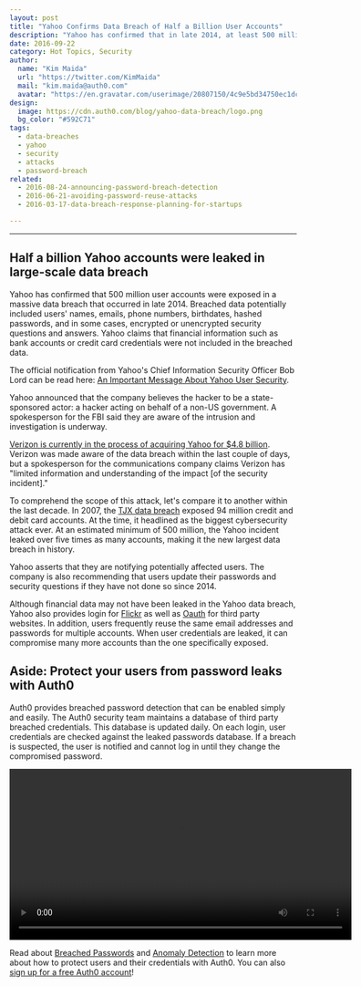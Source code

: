 ```yaml
---
layout: post
title: "Yahoo Confirms Data Breach of Half a Billion User Accounts"
description: "Yahoo has confirmed that in late 2014, at least 500 million user accounts were stolen in a large-scale data breach, exposing names, emails, and more."
date: 2016-09-22
category: Hot Topics, Security
author:
  name: "Kim Maida"
  url: "https://twitter.com/KimMaida"
  mail: "kim.maida@auth0.com"
  avatar: "https://en.gravatar.com/userimage/20807150/4c9e5bd34750ec1dcedd71cb40b4a9ba.png"
design:
  image: https://cdn.auth0.com/blog/yahoo-data-breach/logo.png
  bg_color: "#592C71"
tags:
  - data-breaches
  - yahoo
  - security
  - attacks
  - password-breach
related:
  - 2016-08-24-announcing-password-breach-detection
  - 2016-06-21-avoiding-password-reuse-attacks
  - 2016-03-17-data-breach-response-planning-for-startups

---
```


---

## Half a billion Yahoo accounts were leaked in large-scale data breach

Yahoo has confirmed that 500 million user accounts were exposed in a massive data breach that occurred in late 2014. Breached data potentially included users' names, emails, phone numbers, birthdates, hashed passwords, and in some cases, encrypted or unencrypted security questions and answers. Yahoo claims that financial information such as bank accounts or credit card credentials were not included in the breached data.

The official notification from Yahoo's Chief Information Security Officer Bob Lord can be read here: [An Important Message About Yahoo User Security](https://yahoo.tumblr.com/post/150781911849/an-important-message-about-yahoo-user-security).

Yahoo announced that the company believes the hacker to be a state-sponsored actor: a hacker acting on behalf of a non-US government. A spokesperson for the FBI said they are aware of the intrusion and investigation is underway.

[Verizon is currently in the process of acquiring Yahoo for $4.8 billion](http://www.usatoday.com/story/tech/news/2016/07/25/verizon-winner-yahoo-sale/87500668/). Verizon was made aware of the data breach within the last couple of days, but a spokesperson for the communications company claims Verizon has "limited information and understanding of the impact [of the security incident]."

To comprehend the scope of this attack, let's compare it to another within the last decade. In 2007, the [TJX data breach](http://www.nbcnews.com/id/21454847/ns/technology_and_science-security/t/tjx-breach-could-top-million-accounts/#.V-RR99yClTY) exposed 94 million credit and debit card accounts. At the time, it headlined as the biggest cybersecurity attack ever. At an estimated minimum of 500 million, the Yahoo incident leaked over five times as many accounts, making it the new largest data breach in history.

Yahoo asserts that they are notifying potentially affected users. The company is also recommending that users update their passwords and security questions if they have not done so since 2014. 

Although financial data may not have been leaked in the Yahoo data breach, Yahoo also provides login for [Flickr](https://www.flickr.com/) as well as [Oauth](https://developer.yahoo.com/oauth/) for third party websites. In addition, users frequently reuse the same email addresses and passwords for multiple accounts. When user credentials are leaked, it can compromise many more accounts than the one specifically exposed.  

## Aside: Protect your users from password leaks with Auth0

Auth0 provides breached password detection that can be enabled simply and easily. The Auth0 security team maintains a database of third party breached credentials. This database is updated daily. On each login, user credentials are checked against the leaked passwords database. If a breach is suspected, the user is notified and cannot log in until they change the compromised password.

<video autoplay loop width="600">
  <source src="https://cdn.auth0.com/blog/breach/lock-2.m4v"/>
<img src="https://cdn.auth0.com/blog/breach/lock.gif"/>
</video>

Read about [Breached Passwords](https://auth0.com/breached-passwords) and [Anomaly Detection](https://auth0.com/docs/anomaly-detection) to learn more about how to protect users and their credentials with Auth0. You can also [sign up for a free Auth0 account](https://auth0.com/signup)!


